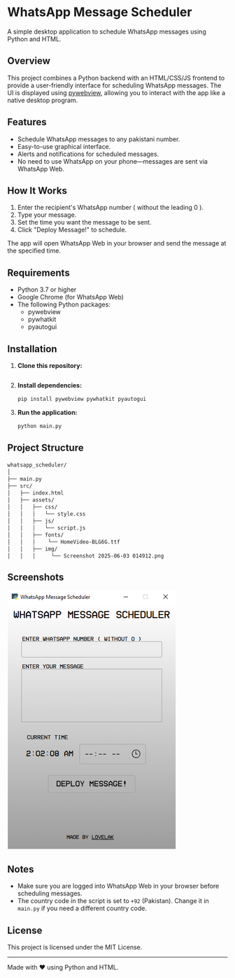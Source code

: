 # WhatsApp Message Scheduler

A simple desktop application to schedule WhatsApp messages using Python and HTML.

## Overview

This project combines a Python backend with an HTML/CSS/JS frontend to provide a user-friendly interface for scheduling WhatsApp messages. The UI is displayed using [pywebview](https://pywebview.flowrl.com/), allowing you to interact with the app like a native desktop program.

## Features

- Schedule WhatsApp messages to any pakistani number.
- Easy-to-use graphical interface.
- Alerts and notifications for scheduled messages.
- No need to use WhatsApp on your phone—messages are sent via WhatsApp Web.

## How It Works

1. Enter the recipient's WhatsApp number ( without the leading 0 ).
2. Type your message.
3. Set the time you want the message to be sent.
4. Click "Deploy Message!" to schedule.

The app will open WhatsApp Web in your browser and send the message at the specified time.

## Requirements

- Python 3.7 or higher
- Google Chrome (for WhatsApp Web)
- The following Python packages:
  - pywebview
  - pywhatkit
  - pyautogui

## Installation

1. **Clone this repository:**

   ```sh

   ```

2. **Install dependencies:**

   ```sh
   pip install pywebview pywhatkit pyautogui
   ```

3. **Run the application:**
   ```sh
   python main.py
   ```

## Project Structure

```
whatsapp_scheduler/
│
├── main.py
├── src/
│   ├── index.html
│   ├── assets/
│   │   ├── css/
│   │   │   └── style.css
│   │   ├── js/
│   │   │   └── script.js
│   │   ├── fonts/
│   │   │    └── HomeVideo-BLG6G.ttf
│   │   ├── img/
│   │   │     └── Screenshot 2025-06-03 014912.png
```

## Screenshots

![App Screenshot](src/assets/img/Screenshot%202025-06-03%20014912.png)

## Notes

- Make sure you are logged into WhatsApp Web in your browser before scheduling messages.
- The country code in the script is set to `+92` (Pakistan). Change it in `main.py` if you need a different country code.

## License

This project is licensed under the MIT License.

---

Made with ❤️ using Python and HTML.
